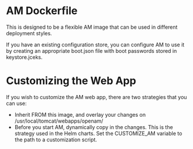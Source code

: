 # AM Dockerfile 


This is designed to be a flexible AM image that can be used in 
different deployment styles. 

If you have an existing configuration store, you can configure AM to use it by creating 
an appropriate boot.json file with boot passwords stored in keystore.jceks.


# Customizing the Web App 

If you wish to customize the AM web app, there are two strategies that you can use:

* Inherit FROM this image, and overlay your changes on /usr/local/tomcat/webapps/openam/
* Before you start AM, dynamically copy in the changes. This is the strategy used in the Helm charts. Set
 the CUSTOMIZE_AM variable to the path to a customization script.

